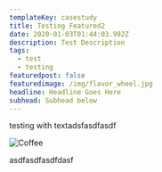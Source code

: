 ```yaml
---
templateKey: casestudy
title: Testing Featured2
date: 2020-01-03T01:44:03.992Z
description: Test Description
tags:
  - test
  - testing
featuredpost: false
featuredimage: /img/flavor_wheel.jpg
headline: Headline Goes Here
subhead: Subhead below
---
```

testing with textadsfasdfasdf

![Coffee](/img/blog-index.jpg)

asdfasdfasdfdasf

![]()

